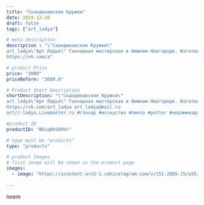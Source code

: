 ```yaml
---
title: "Скандинавские Кружки"
date: 2019-12-26
draft: false
tags: ["art_ladya"]

# meta description
description : "\"Скандинавские Кружки\" 
art_ladya\"Арт Ладья\" Гончарная мастерская в Нижнем Новгороде. Изготовление керамики и мастер//-классы по обучению. 
https://vk.com/a"

# product Price
price: "3000"
priceBefore: "3600.0"

# Product Short Description
shortDescription: "\"Скандинавские Кружки\" 
art_ladya\"Арт Ладья\" Гончарная мастерская в Нижнем Новгороде. Изготовление керамики и мастер//-классы по обучению. 
https://vk.com/art_ladya art_ladya@mail.ru 
art//-ladya.Livemaster.ru #гончар #исскуство #пинта #potter #керамикадляинтерьера #керамикаручнаяработа #гончарнаямастерская #керамиканазаказ #handmade #посудаизглины #керамика #гончарнаяпосуда #эксклюзивнаякерамика #dishes #decor #ceramicar #mug #claygoods #tankard #earthenware #ceramic #design #кружка #magic #restaurant #ceramicart #скандинавские #pint #clay #авторскаякерамика"

#product ID
productID: "B6iq0H3A9Vc"

# type must be "products"
type: "products"

# product Images
# first image will be shown in the product page
images:
  - image: "https://scontent-arn2-1.cdninstagram.com/v/t51.2885-15/e35/79278919_749178578893691_5740054442459197909_n.jpg?se=7&tp=1&_nc_ht=scontent-arn2-1.cdninstagram.com&_nc_cat=111&_nc_ohc=9MuWVQ922DAAX_ki2lb&ccb=7-4&oh=c09124f622803882d20051299d0fa965&oe=60861750&_nc_sid=86f79a&ig_cache_key=MjIwNzUxNTA2NzE3MDQxMTg2OA%3D%3D.2-ccb7-4"

---
```

lorem
